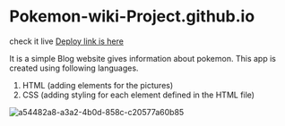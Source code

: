 # Pokemon-wiki-Project.github.io

check it live
[Deploy link is here](https://jaya-paliwal.github.io/Pokemon-wiki-Project.github.io/)

It is a simple Blog website gives information about pokemon. This app is created using following languages.
1. HTML (adding elements for the pictures)
2. CSS (adding styling for each element defined in the HTML file)

![a54482a8-a3a2-4b0d-858c-c20577a60b85](https://user-images.githubusercontent.com/91379324/175810142-28e1656a-9de1-4488-ac04-cfabe74b8495.jpg)
